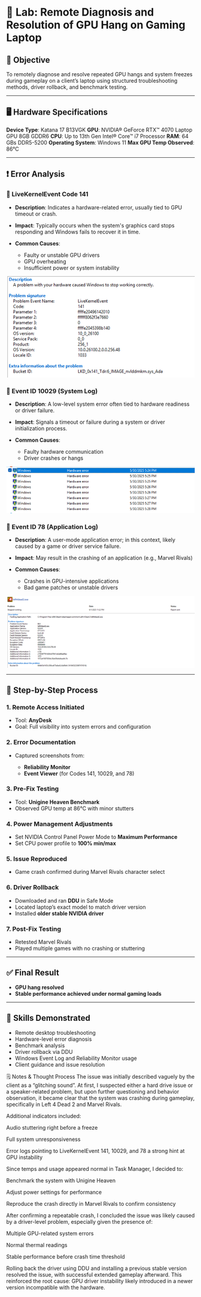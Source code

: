 # 🧪 Lab: Remote Diagnosis and Resolution of GPU Hang on Gaming Laptop

## 🎯 Objective

To remotely diagnose and resolve repeated GPU hangs and system freezes during gameplay on a client’s laptop using structured troubleshooting methods, driver rollback, and benchmark testing.

---

## 🖥️ Hardware Specifications

**Device Type**: Katana 17 B13VGK
**GPU**: NVIDIA® GeForce RTX™ 4070 Laptop GPU 8GB GDDR6
**CPU**: Up to 13th Gen Intel® Core™ i7 Processor
**RAM**: 64 GBs DDR5-5200
**Operating System**: Windows 11
**Max GPU Temp Observed**: 86°C

---

## ❗ Error Analysis

### 🔻 LiveKernelEvent Code 141

* **Description**: Indicates a hardware-related error, usually tied to GPU timeout or crash.
* **Impact**: Typically occurs when the system's graphics card stops responding and Windows fails to recover it in time.
* **Common Causes**:

  * Faulty or unstable GPU drivers
  * GPU overheating
  * Insufficient power or system instability
  
 ![141](GitHub/141.png)

### 🔻 Event ID 10029 (System Log)

* **Description**: A low-level system error often tied to hardware readiness or driver failure.
* **Impact**: Signals a timeout or failure during a system or driver initialization process.
* **Common Causes**:

  * Faulty hardware communication
  * Driver crashes or hangs

 ![Hardware](GitHub/Hardware.png)

### 🔻 Event ID 78 (Application Log)

* **Description**: A user-mode application error; in this context, likely caused by a game or driver service failure.
* **Impact**: May result in the crashing of an application (e.g., Marvel Rivals)
* **Common Causes**:

  * Crashes in GPU-intensive applications
  * Bad game patches or unstable drivers

 ![Application](GitHub/Bex.png)

---

## 🔧 Step-by-Step Process

### 1. Remote Access Initiated

* Tool: **AnyDesk**
* Goal: Full visibility into system errors and configuration

### 2. Error Documentation

* Captured screenshots from:

  * **Reliability Monitor**
  * **Event Viewer** (for Codes 141, 10029, and 78)

### 3. Pre-Fix Testing

* Tool: **Unigine Heaven Benchmark**
* Observed GPU temp at 86°C with minor stutters

### 4. Power Management Adjustments

* Set NVIDIA Control Panel Power Mode to **Maximum Performance**
* Set CPU power profile to **100% min/max**

### 5. Issue Reproduced

* Game crash confirmed during Marvel Rivals character select

### 6. Driver Rollback

* Downloaded and ran **DDU** in Safe Mode
* Located laptop’s exact model to match driver version
* Installed **older stable NVIDIA driver**

### 7. Post-Fix Testing

* Retested Marvel Rivals
* Played multiple games with no crashing or stuttering

---

## ✅ Final Result

* **GPU hang resolved**
* **Stable performance achieved under normal gaming loads**

---

## 🧠 Skills Demonstrated

* Remote desktop troubleshooting
* Hardware-level error diagnosis
* Benchmark analysis
* Driver rollback via DDU
* Windows Event Log and Reliability Monitor usage
* Client guidance and issue resolution

🗒️ Notes & Thought Process
The issue was initially described vaguely by the client as a “glitching sound”. At first, I suspected either a hard drive issue or a speaker-related problem, but upon further questioning and behavior observation, it became clear that the system was crashing during gameplay, specifically in Left 4 Dead 2 and Marvel Rivals.

Additional indicators included:

Audio stuttering right before a freeze

Full system unresponsiveness

Error logs pointing to LiveKernelEvent 141, 10029, and 78 a strong hint at GPU instability

Since temps and usage appeared normal in Task Manager, I decided to:

Benchmark the system with Unigine Heaven

Adjust power settings for performance

Reproduce the crash directly in Marvel Rivals to confirm consistency

After confirming a repeatable crash, I concluded the issue was likely caused by a driver-level problem, especially given the presence of:

Multiple GPU-related system errors

Normal thermal readings

Stable performance before crash time threshold

Rolling back the driver using DDU and installing a previous stable version resolved the issue, with successful extended gameplay afterward. This reinforced the root cause: GPU driver instability likely introduced in a newer version incompatible with the hardware.

